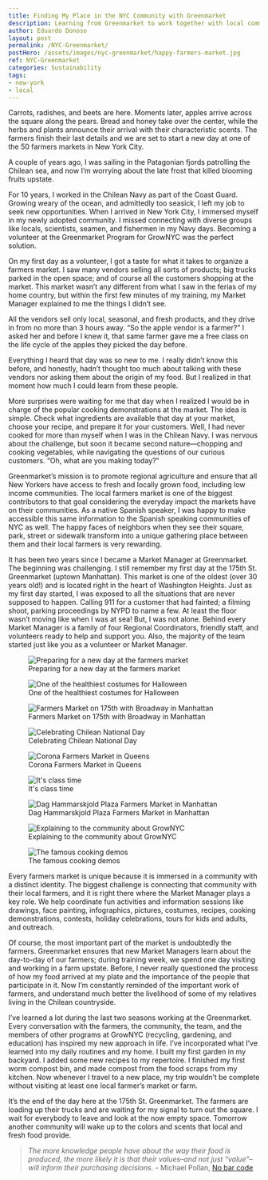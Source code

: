 ```yaml
---
title: Finding My Place in the NYC Community with Greenmarket
description: Learning from Greenmarket to work together with local communities and farmers during my time working in NYC.
author: Eduardo Donoso
layout: post
permalink: /NYC-Greenmarket/
postHero: /assets/images/nyc-greenmarket/happy-farmers-market.jpg
ref: NYC-Greenmarket
categories: Sustainability
tags:
- new-york
- local
---
```

Carrots, radishes, and beets are here. Moments later, apples arrive across the square along the pears. Bread and honey take over the center, while the herbs and plants announce their arrival with their characteristic scents. The farmers finish their last details and we are set to start a new day at one of the 50 farmers markets in New York City.

A couple of years ago, I was sailing in the Patagonian fjords patrolling the Chilean sea, and now I’m worrying about the late frost that killed blooming fruits upstate.

For 10 years, I worked in the Chilean Navy as part of the Coast Guard. Growing weary of the ocean, and admittedly too seasick, I left my job to seek new opportunities. When I arrived in New York City, I immersed myself in my newly adopted community. I missed connecting with diverse groups like locals, scientists, seamen, and fishermen in my Navy days. Becoming a volunteer at the Greenmarket Program for GrowNYC was the perfect solution.

On my first day as a volunteer, I got a taste for what it takes to organize a farmers market. I saw many vendors selling all sorts of products; big trucks parked in the open space; and of course all the customers shopping at the market. This market wasn’t any different from what I saw in the ferias of my home country, but within the first few minutes of my training, my Market Manager explained to me the things I didn’t see.

All the vendors sell only local, seasonal, and fresh products, and they drive in from no more than 3 hours away. “So the apple vendor is a farmer?” I asked her and before I knew it, that same farmer gave me a free class on the life cycle of the apples they picked the day before.

Everything I heard that day was so new to me. I really didn’t know this before, and honestly, hadn’t thought too much about talking with these vendors nor asking them about the origin of my food. But I realized in that moment how much I could learn from these people.

More surprises were waiting for me that day when I realized I would be in charge of the popular cooking demonstrations at the market. The idea is simple. Check what ingredients are available that day at your market, choose your recipe, and prepare it for your customers. Well, I had never cooked for more than myself when I was in the Chilean Navy. I was nervous about the challenge, but soon it became second nature—chopping and cooking vegetables, while navigating the questions of our curious customers. “Oh, what are you making today?”

Greenmarket’s mission is to promote regional agriculture and ensure that all New Yorkers have access to fresh and locally grown food, including low income communities. The local farmers market is one of the biggest contributors to that goal considering the everyday impact the markets have on their communities. As a native Spanish speaker, I was happy to make accessible this same information to the Spanish speaking communities of NYC as well. The happy faces of neighbors when they see their square, park, street or sidewalk transform into a unique gathering place between them and their local farmers is very rewarding.

It has been two years since I became a Market Manager at Greenmarket. The beginning was challenging. I still remember my first day at the 175th St. Greenmarket (uptown Manhattan). This market is one of the oldest (over 30 years old!) and is located right in the heart of Washington Heights. Just as my first day started, I was exposed to all the situations that are never supposed to happen. Calling 911 for a customer that had fainted; a filming shoot, parking proceedings by NYPD to name a few. At least the floor wasn’t moving like when I was at sea! But, I was not alone. Behind every Market Manager is a family of four Regional Coordinators, friendly staff, and volunteers ready to help and support you. Also, the majority of the team started just like you as a volunteer or Market Manager.

<figure class="figure">
  <img class="image" src="/assets/images/nyc-greenmarket/sunrise-market.jpg"
      alt="Preparing for a new day at the farmers market">
     <figcaption class="img-caption">Preparing for a new day at the farmers market</figcaption>
</figure>
<figure class="figure">
  <img class="image" src="/assets/images/nyc-greenmarket/edu-choclo.jpg"
      alt="One of the healthiest costumes for Halloween">
     <figcaption class="img-caption">One of the healthiest costumes for Halloween</figcaption>
</figure>
<figure class="figure">
  <img class="image" src="/assets/images/nyc-greenmarket/greenmarket-cover.jpg"
      alt="Farmers Market on 175th with Broadway in Manhattan">
     <figcaption class="img-caption">Farmers Market on 175th with Broadway in Manhattan</figcaption>
</figure>
<figure class="figure">
  <img class="image" src="/assets/images/nyc-greenmarket/edu-dias-nacionales.jpg"
      alt="Celebrating Chilean National Day">
     <figcaption class="img-caption">Celebrating Chilean National Day</figcaption>
</figure>
<figure class="figure">
  <img class="image" src="/assets/images/nyc-greenmarket/queens-market.jpg"
      alt="Corona Farmers Market in Queens">
     <figcaption class="img-caption">Corona Farmers Market in Queens</figcaption>
</figure>
<figure class="figure">
  <img class="image" src="/assets/images/nyc-greenmarket/edu-poster.jpg"
      alt="It's class time">
     <figcaption class="img-caption">It's class time</figcaption>
</figure>
<figure class="figure">
  <img class="image" src="/assets/images/nyc-greenmarket/happy-farmers-market.jpg"
      alt="Dag Hammarskjold Plaza Farmers Market in Manhattan">
     <figcaption class="img-caption">Dag Hammarskjold Plaza Farmers Market in Manhattan</figcaption>
</figure>
<figure class="figure">
  <img class="image" src="/assets/images/nyc-greenmarket/edu-teaching.jpg"
      alt="Explaining to the community about GrowNYC">
     <figcaption class="img-caption">Explaining to the community about GrowNYC</figcaption>
</figure>
<figure class="figure">
  <img class="image" src="/assets/images/nyc-greenmarket/cooking-demo.jpg"
      alt="The famous cooking demos">
     <figcaption class="img-caption">The famous cooking demos</figcaption>
</figure>

Every farmers market is unique because it is immersed in a community with a distinct identity. The biggest challenge is connecting that community with their local farmers, and it is right there where the Market Manager plays a key role. We help coordinate fun activities and information sessions like drawings, face painting, infographics, pictures, costumes, recipes, cooking demonstrations, contests, holiday celebrations, tours for kids and adults, and outreach.

Of course, the most important part of the market is undoubtedly the farmers. Greenmarket ensures that new Market Managers learn about the day-to-day of our farmers; during training week, we spend one day visiting and working in a farm upstate. Before, I never really questioned the process of how my food arrived at my plate and the importance of the people that participate in it. Now I’m constantly reminded of the important work of farmers, and understand much better the livelihood of some of my relatives living in the Chilean countryside.

I’ve learned a lot during the last two seasons working at the Greenmarket. Every conversation with the farmers, the community, the team, and the members of other programs at GrowNYC (recycling, gardening, and education) has inspired my new approach in life. I’ve incorporated what I’ve learned into my daily routines and my home. I built my first garden in my backyard. I added some new recipes to my repertoire. I finished my first worm compost bin, and made compost from the food scraps from my kitchen. Now whenever I travel to a new place, my trip wouldn’t be complete without visiting at least one local farmer’s market or farm.

It’s the end of the day here at the 175th St. Greenmarket. The farmers are loading up their trucks and are waiting for my signal to turn out the square. I wait for everybody to leave and look at the now empty space. Tomorrow another community will wake up to the colors and scents that local and fresh food provide.

> *The more knowledge people have about the way their food is produced, the more likely it is that their values–and not just “value”–will inform their purchasing decisions.* - Michael Pollan, [No bar code](http://michaelpollan.com/articles-archive/no-bar-code/ "No Bar Code")
